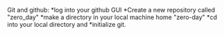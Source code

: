 Git and github:
*log into your github GUI
*Create a new repository called "zero_day"
*make a directory in your local machine home "zero-day"
*cd into your local directory and
*initialize git.